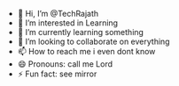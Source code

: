 - 👋 Hi, I’m @TechRajath
- 👀 I’m interested in Learning
- 🌱 I’m currently learning something
- 💞️ I’m looking to collaborate on everything
- 📫 How to reach me i even dont know
- 😄 Pronouns: call me Lord
- ⚡ Fun fact: see mirror

<!---
TechRajath/TechRajath is a ✨ special ✨ repository because its `README.md` (this file) appears on your GitHub profile.
You can click the Preview link to take a look at your changes.
--->
